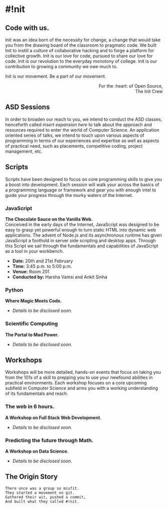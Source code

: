 # \#!nit


## Code with us.

Init was an idea born of the necessity for change, a change that would take you from the drawing board of the classroom to pragmatic code. We built Init to instill a culture of collaborative hacking and to forge a platform for collective growth. Init is our love for code, pursued to share our love for code. Init is our revolution to the everyday monotony of college. Init is our
contribution to growing a community we owe much to.

Init is our movement. Be a part of our movement.

<p align='right'>
    For the :heart: of Open Source,</br>
    The Init Crew
</p>


## ASD Sessions
In order to broaden our reach to you, we intend to conduct the ASD classes, henceforth called *insert expansion here* to talk about the approach and resources required to enter the world of Computer Science. An application oriented series of talks, we intend to touch upon various aspects of programming in terms of our experiences and expertise as well as aspects of practical need, such as placements, competitive coding, project management, etc.


## Scripts
Scripts have been designed to focus on core programming skills to give you a boost into development. Each session will walk your across the basics of a programming language or framework and gear you with enough intel to guide your progress through the murky waters of the Internet.

### JavaScript

**The Chocolate Sauce on the Vanilla Web.**\
Conceived in the early days of the Internet, JavaScript was designed to be easy to grasp yet powerful enough to turn static HTML into dynamic web applications. The advent of Node.js and its asynchronous runtime has given JavaScript a foothold in server side scripting and desktop apps. Through this Script we sail through the fundamentals and capabilities of JavaScript as a tool in your workbench.

- **Date:** 20th and 21st February
- **Time:** 3:45 p.m. to 5:00 p.m.
- **Venue:** Room 201
- **Conducted by:** Harsha Vamsi and Ankit Sinha


### Python
**Where Magic Meets Code.**
- _Details to be disclosed soon._

### Scientific Computing
**The Portal to Mad Power.**
- _Details to be disclosed soon._


## Workshops
Workshops will be more detailed, hands-on events that focus on taking you from the 101s of a skill to prepping you to use your newfound abilities in practical environments. Each workshop focuses on a core upcoming subfield in Computer Science and arms you with a working understanding of its fundamentals and reach.

### The web in 6 hours.
**A Workshop on Full Stack Web Development.**
- _Details to be disclosed soon._

### Predicting the future through Math.
**A Workshop on Data Science.**
- _Details to be disclosed soon._


## The Origin Story

```
There once was a group so misfit.
They started a movement on git.
Gathered their wit, pushed a commit,
And built what they called #!nit.
```
